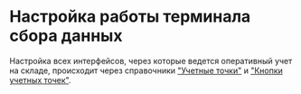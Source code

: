 # Настройка работы терминала сбора данных

Настройка всех интерфейсов, через которые ведется оперативный учет на складе, происходит через справочники ["Учетные точки"](AccountingPoint.md) и ["Кнопки учетных точек"](KeyAccountingPoint.md).
